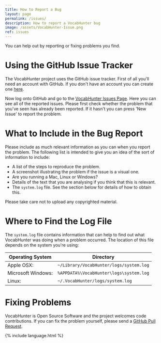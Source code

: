 ```yaml
---
title: How to Report a Bug
layout: page
permalink: /issues/
description: How to report a VocabHunter bug
image: /assets/VocabHunter-Issue.png
ref: issues
---
```


You can help out by reporting or fixing problems you find.

# Using the GitHub Issue Tracker

The VocabHunter project uses the GitHub issue tracker.  First of all you'll need an account with GitHub.  If you don't have an account you can create one [here](https://github.com/join).

Now log onto GitHub and go to the [VocabHunter Issues Page](https://github.com/VocabHunter/VocabHunter/issues).  Here you can see all of the reported issues.  Please first check whether the problem that you've seen has already been reported.  If it hasn't you can press 'New Issue' to report the problem.

# What to Include in the Bug Report

Please include as much relevant information as you can when you report the problem.  The following list is intended to give you an idea of the sort of information to include:

* A list of the steps to reproduce the problem.
* A screenshot illustrating the problem if the issue is a visual one.
* Are you running a Mac, Linux or Windows?
* Details of the text that you are analysing if you think that this is relevant.
* The `system.log` file.  See the section below for details of how to obtain this.

Please take care not to upload any copyrighted material.

# Where to Find the Log File

The `system.log` file contains information that can help to find out what VocabHunter was doing when a problem occurred.  The location of this file depends on the system you're using:

| Operating System   | Directory                               |
|--------------------|-----------------------------------------|
| Apple OSX:         | `~/Library/VocabHunter/logs/system.log` |
| Microsoft Windows: | `%APPDATA%\VocabHunter\logs\system.log` |
| Linux:             | `~/.VocabHunter/logs/system.log`        |

# Fixing Problems

VocabHunter is Open Source Software and the project welcomes code contributions.  If you can fix the problem yourself, please send a [GitHub Pull Request](https://help.github.com/en/github/collaborating-with-issues-and-pull-requests/about-pull-requests).

{% include language.html %}
